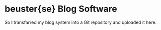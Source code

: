 # beuster{se} Blog Software

So I transfarred my blog system into a Git repository and uploaded it here.